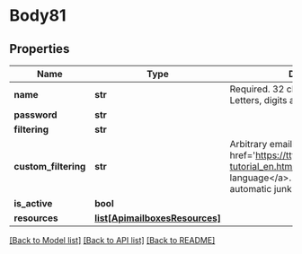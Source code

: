 # Body81

## Properties
Name | Type | Description | Notes
------------ | ------------- | ------------- | -------------
**name** | **str** | Required. 32 characters or fewer. Letters, digits and ./-/_ only. | 
**password** | **str** |  | [optional] 
**filtering** | **str** |  | [optional] 
**custom_filtering** | **str** | Arbitrary email filtering in &lt;a href&#x3D;&#x27;https://tty1.net/blog/2011/sieve-tutorial_en.html&#x27;&gt;sieve language&lt;/a&gt;. This overrides any automatic junk email filtering | [optional] 
**is_active** | **bool** |  | [optional] 
**resources** | [**list[ApimailboxesResources]**](ApimailboxesResources.md) |  | [optional] 

[[Back to Model list]](../README.md#documentation-for-models) [[Back to API list]](../README.md#documentation-for-api-endpoints) [[Back to README]](../README.md)

